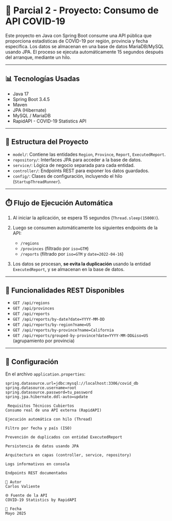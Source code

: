 # 📘 Parcial 2 - Proyecto: Consumo de API COVID-19

Este proyecto en Java con Spring Boot consume una API pública que proporciona estadísticas de COVID-19 por región, provincia y fecha específica. Los datos se almacenan en una base de datos MariaDB/MySQL usando JPA. El proceso se ejecuta automáticamente 15 segundos después del arranque, mediante un hilo.

---

## 📊 Tecnologías Usadas

- Java 17  
- Spring Boot 3.4.5  
- Maven  
- JPA (Hibernate)  
- MySQL / MariaDB  
- RapidAPI - COVID-19 Statistics API  

---

## 📁 Estructura del Proyecto

- `model/`: Contiene las entidades `Region`, `Province`, `Report`, `ExecutedReport`.  
- `repository/`: Interfaces JPA para acceder a la base de datos.  
- `service/`: Lógica de negocio separada para cada entidad.  
- `controller/`: Endpoints REST para exponer los datos guardados.  
- `config/`: Clases de configuración, incluyendo el hilo (`StartupThreadRunner`).  

---

## ⏱️ Flujo de Ejecución Automática

1. Al iniciar la aplicación, se espera 15 segundos (`Thread.sleep(15000)`).
2. Luego se consumen automáticamente los siguientes endpoints de la API:

   - `/regions`
   - `/provinces` (filtrado por `iso=GTM`)
   - `/reports` (filtrado por `iso=GTM` y `date=2022-04-16`)

3. Los datos se procesan, **se evita la duplicación** usando la entidad `ExecutedReport`, y se almacenan en la base de datos.

---

## 🔎 Funcionalidades REST Disponibles

- `GET /api/regions`  
- `GET /api/provinces`  
- `GET /api/reports`  
- `GET /api/reports/by-date?date=YYYY-MM-DD`  
- `GET /api/reports/by-region?name=US`  
- `GET /api/reports/by-province?name=California`  
- `GET /api/reports/grouped-by-province?date=YYYY-MM-DD&iso=US` (agrupamiento por provincia)

---

## 📆 Configuración

En el archivo `application.properties`:

```properties
spring.datasource.url=jdbc:mysql://localhost:3306/covid_db
spring.datasource.username=root
spring.datasource.password=tu_password
spring.jpa.hibernate.ddl-auto=update

 Requisitos Técnicos Cubiertos
Consumo real de una API externa (RapidAPI)

Ejecución automática con hilo (Thread)

Filtro por fecha y país (ISO)

Prevención de duplicados con entidad ExecutedReport

Persistencia de datos usando JPA

Arquitectura en capas (controller, service, repository)

Logs informativos en consola

Endpoints REST documentados

👤 Autor
Carlos Valiente

🌐 Fuente de la API
COVID-19 Statistics by RapidAPI

📅 Fecha
Mayo 2025
